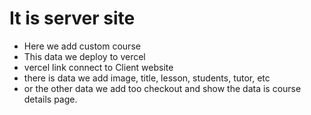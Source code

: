 # It is server site

- Here we add custom course
- This data we deploy to vercel
- vercel link connect to Client website
- there is data we add image, title, lesson, students, tutor, etc
- or the other data we add too checkout and show the data is course details page.
